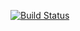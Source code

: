 [![Build Status](https://api.travis-ci.org/go-oleg/travis-ci-test-1.png?branch=master)](https://api.travis-ci.org/go-oleg/travis-ci-test-1)

